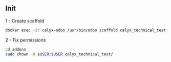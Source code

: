 ## Init
1 - Create scaffold
```sh
docker exec -it calyx-odoo /usr/bin/odoo scaffold calyx_technical_test /mnt/extra-addons
```
2 - Fix permissions
```sh
cd addons
sudo chown -R $USER:$USER calyx_technical_test/
```